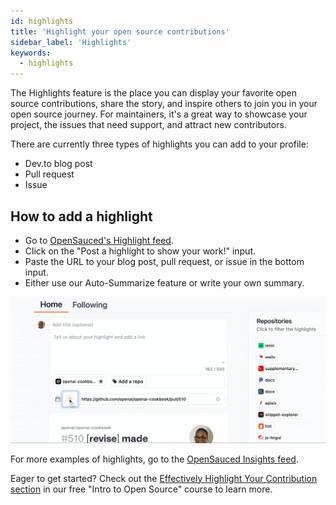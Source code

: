 ```yaml
---
id: highlights
title: 'Highlight your open source contributions'
sidebar_label: 'Highlights'
keywords:
  - highlights
---
```


The Highlights feature is the place you can display your favorite open source contributions, share the story, and inspire others to join you in your open source journey. For maintainers, it's a great way to showcase your project, the issues that need support, and attract new contributors.

There are currently three types of highlights you can add to your profile: 
- Dev.to blog post
- Pull request
- Issue

## How to add a highlight
- Go to [OpenSauced's Highlight feed](https://insights.opensauced.pizza/feed).
- Click on the "Post a highlight to show your work!" input.
- Paste the URL to your blog post, pull request, or issue in the bottom input.
- Either use our Auto-Summarize feature or write your own summary.

![highlights demo](../../static/gif/highlight.gif)

For more examples of highlights, go to the [OpenSauced Insights feed](https://insights.opensauced.pizza/feed).

Eager to get started? Check out the [Effectively Highlight Your Contribution section](https://intro.opensauced.pizza/#/06-the-secret-sauce?id=effectively-highlight-your-contributions) in our free "Intro to Open Source" course to learn more.

